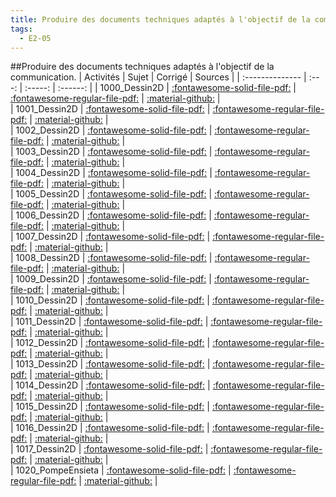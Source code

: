 ```yaml
---
title: Produire des documents techniques adaptés à l'objectif de la communication. 
tags:
  - E2-05
---
```

[comment]: <> (Généré automatiquement par make_all_activitess.py, creation_fichiers_activites)

##Produire des documents techniques adaptés à l'objectif de la communication. 
| Activités | Sujet | Corrigé | Sources  | 
| :-------------- | :---: | :-----: | :------: | 
| 1000_Dessin2D | [:fontawesome-solid-file-pdf:](https://github.com/xpessoles/ALL_PDF/blob/main/PDF/E2_05_1000_Dessin2D_Sujet.pdf) | [:fontawesome-regular-file-pdf:](https://github.com/xpessoles/ALL_PDF/blob/main/PDF/E2_05_1000_Dessin2D_Corrige.pdf) | [:material-github:](https://github.com/xpessoles/ExercicesCompetences/tree/main/E2_ProduireInformation/E2_05_Dessin2D/1000_Dessin2D) |  
| 1001_Dessin2D | [:fontawesome-solid-file-pdf:](https://github.com/xpessoles/ALL_PDF/blob/main/PDF/E2_05_1001_Dessin2D_Sujet.pdf) | [:fontawesome-regular-file-pdf:](https://github.com/xpessoles/ALL_PDF/blob/main/PDF/E2_05_1001_Dessin2D_Corrige.pdf) | [:material-github:](https://github.com/xpessoles/ExercicesCompetences/tree/main/E2_ProduireInformation/E2_05_Dessin2D/1001_Dessin2D) |  
| 1002_Dessin2D | [:fontawesome-solid-file-pdf:](https://github.com/xpessoles/ALL_PDF/blob/main/PDF/E2_05_1002_Dessin2D_Sujet.pdf) | [:fontawesome-regular-file-pdf:](https://github.com/xpessoles/ALL_PDF/blob/main/PDF/E2_05_1002_Dessin2D_Corrige.pdf) | [:material-github:](https://github.com/xpessoles/ExercicesCompetences/tree/main/E2_ProduireInformation/E2_05_Dessin2D/1002_Dessin2D) |  
| 1003_Dessin2D | [:fontawesome-solid-file-pdf:](https://github.com/xpessoles/ALL_PDF/blob/main/PDF/E2_05_1003_Dessin2D_Sujet.pdf) | [:fontawesome-regular-file-pdf:](https://github.com/xpessoles/ALL_PDF/blob/main/PDF/E2_05_1003_Dessin2D_Corrige.pdf) | [:material-github:](https://github.com/xpessoles/ExercicesCompetences/tree/main/E2_ProduireInformation/E2_05_Dessin2D/1003_Dessin2D) |  
| 1004_Dessin2D | [:fontawesome-solid-file-pdf:](https://github.com/xpessoles/ALL_PDF/blob/main/PDF/E2_05_1004_Dessin2D_Sujet.pdf) | [:fontawesome-regular-file-pdf:](https://github.com/xpessoles/ALL_PDF/blob/main/PDF/E2_05_1004_Dessin2D_Corrige.pdf) | [:material-github:](https://github.com/xpessoles/ExercicesCompetences/tree/main/E2_ProduireInformation/E2_05_Dessin2D/1004_Dessin2D) |  
| 1005_Dessin2D | [:fontawesome-solid-file-pdf:](https://github.com/xpessoles/ALL_PDF/blob/main/PDF/E2_05_1005_Dessin2D_Sujet.pdf) | [:fontawesome-regular-file-pdf:](https://github.com/xpessoles/ALL_PDF/blob/main/PDF/E2_05_1005_Dessin2D_Corrige.pdf) | [:material-github:](https://github.com/xpessoles/ExercicesCompetences/tree/main/E2_ProduireInformation/E2_05_Dessin2D/1005_Dessin2D) |  
| 1006_Dessin2D | [:fontawesome-solid-file-pdf:](https://github.com/xpessoles/ALL_PDF/blob/main/PDF/E2_05_1006_Dessin2D_Sujet.pdf) | [:fontawesome-regular-file-pdf:](https://github.com/xpessoles/ALL_PDF/blob/main/PDF/E2_05_1006_Dessin2D_Corrige.pdf) | [:material-github:](https://github.com/xpessoles/ExercicesCompetences/tree/main/E2_ProduireInformation/E2_05_Dessin2D/1006_Dessin2D) |  
| 1007_Dessin2D | [:fontawesome-solid-file-pdf:](https://github.com/xpessoles/ALL_PDF/blob/main/PDF/E2_05_1007_Dessin2D_Sujet.pdf) | [:fontawesome-regular-file-pdf:](https://github.com/xpessoles/ALL_PDF/blob/main/PDF/E2_05_1007_Dessin2D_Corrige.pdf) | [:material-github:](https://github.com/xpessoles/ExercicesCompetences/tree/main/E2_ProduireInformation/E2_05_Dessin2D/1007_Dessin2D) |  
| 1008_Dessin2D | [:fontawesome-solid-file-pdf:](https://github.com/xpessoles/ALL_PDF/blob/main/PDF/E2_05_1008_Dessin2D_Sujet.pdf) | [:fontawesome-regular-file-pdf:](https://github.com/xpessoles/ALL_PDF/blob/main/PDF/E2_05_1008_Dessin2D_Corrige.pdf) | [:material-github:](https://github.com/xpessoles/ExercicesCompetences/tree/main/E2_ProduireInformation/E2_05_Dessin2D/1008_Dessin2D) |  
| 1009_Dessin2D | [:fontawesome-solid-file-pdf:](https://github.com/xpessoles/ALL_PDF/blob/main/PDF/E2_05_1009_Dessin2D_Sujet.pdf) | [:fontawesome-regular-file-pdf:](https://github.com/xpessoles/ALL_PDF/blob/main/PDF/E2_05_1009_Dessin2D_Corrige.pdf) | [:material-github:](https://github.com/xpessoles/ExercicesCompetences/tree/main/E2_ProduireInformation/E2_05_Dessin2D/1009_Dessin2D) |  
| 1010_Dessin2D | [:fontawesome-solid-file-pdf:](https://github.com/xpessoles/ALL_PDF/blob/main/PDF/E2_05_1010_Dessin2D_Sujet.pdf) | [:fontawesome-regular-file-pdf:](https://github.com/xpessoles/ALL_PDF/blob/main/PDF/E2_05_1010_Dessin2D_Corrige.pdf) | [:material-github:](https://github.com/xpessoles/ExercicesCompetences/tree/main/E2_ProduireInformation/E2_05_Dessin2D/1010_Dessin2D) |  
| 1011_Dessin2D | [:fontawesome-solid-file-pdf:](https://github.com/xpessoles/ALL_PDF/blob/main/PDF/E2_05_1011_Dessin2D_Sujet.pdf) | [:fontawesome-regular-file-pdf:](https://github.com/xpessoles/ALL_PDF/blob/main/PDF/E2_05_1011_Dessin2D_Corrige.pdf) | [:material-github:](https://github.com/xpessoles/ExercicesCompetences/tree/main/E2_ProduireInformation/E2_05_Dessin2D/1011_Dessin2D) |  
| 1012_Dessin2D | [:fontawesome-solid-file-pdf:](https://github.com/xpessoles/ALL_PDF/blob/main/PDF/E2_05_1012_Dessin2D_Sujet.pdf) | [:fontawesome-regular-file-pdf:](https://github.com/xpessoles/ALL_PDF/blob/main/PDF/E2_05_1012_Dessin2D_Corrige.pdf) | [:material-github:](https://github.com/xpessoles/ExercicesCompetences/tree/main/E2_ProduireInformation/E2_05_Dessin2D/1012_Dessin2D) |  
| 1013_Dessin2D | [:fontawesome-solid-file-pdf:](https://github.com/xpessoles/ALL_PDF/blob/main/PDF/E2_05_1013_Dessin2D_Sujet.pdf) | [:fontawesome-regular-file-pdf:](https://github.com/xpessoles/ALL_PDF/blob/main/PDF/E2_05_1013_Dessin2D_Corrige.pdf) | [:material-github:](https://github.com/xpessoles/ExercicesCompetences/tree/main/E2_ProduireInformation/E2_05_Dessin2D/1013_Dessin2D) |  
| 1014_Dessin2D | [:fontawesome-solid-file-pdf:](https://github.com/xpessoles/ALL_PDF/blob/main/PDF/E2_05_1014_Dessin2D_Sujet.pdf) | [:fontawesome-regular-file-pdf:](https://github.com/xpessoles/ALL_PDF/blob/main/PDF/E2_05_1014_Dessin2D_Corrige.pdf) | [:material-github:](https://github.com/xpessoles/ExercicesCompetences/tree/main/E2_ProduireInformation/E2_05_Dessin2D/1014_Dessin2D) |  
| 1015_Dessin2D | [:fontawesome-solid-file-pdf:](https://github.com/xpessoles/ALL_PDF/blob/main/PDF/E2_05_1015_Dessin2D_Sujet.pdf) | [:fontawesome-regular-file-pdf:](https://github.com/xpessoles/ALL_PDF/blob/main/PDF/E2_05_1015_Dessin2D_Corrige.pdf) | [:material-github:](https://github.com/xpessoles/ExercicesCompetences/tree/main/E2_ProduireInformation/E2_05_Dessin2D/1015_Dessin2D) |  
| 1016_Dessin2D | [:fontawesome-solid-file-pdf:](https://github.com/xpessoles/ALL_PDF/blob/main/PDF/E2_05_1016_Dessin2D_Sujet.pdf) | [:fontawesome-regular-file-pdf:](https://github.com/xpessoles/ALL_PDF/blob/main/PDF/E2_05_1016_Dessin2D_Corrige.pdf) | [:material-github:](https://github.com/xpessoles/ExercicesCompetences/tree/main/E2_ProduireInformation/E2_05_Dessin2D/1016_Dessin2D) |  
| 1017_Dessin2D | [:fontawesome-solid-file-pdf:](https://github.com/xpessoles/ALL_PDF/blob/main/PDF/E2_05_1017_Dessin2D_Sujet.pdf) | [:fontawesome-regular-file-pdf:](https://github.com/xpessoles/ALL_PDF/blob/main/PDF/E2_05_1017_Dessin2D_Corrige.pdf) | [:material-github:](https://github.com/xpessoles/ExercicesCompetences/tree/main/E2_ProduireInformation/E2_05_Dessin2D/1017_Dessin2D) |  
| 1020_PompeEnsieta | [:fontawesome-solid-file-pdf:](https://github.com/xpessoles/ALL_PDF/blob/main/PDF/E2_05_1020_PompeEnsieta_Sujet.pdf) | [:fontawesome-regular-file-pdf:](https://github.com/xpessoles/ALL_PDF/blob/main/PDF/E2_05_1020_PompeEnsieta_Corrige.pdf) | [:material-github:](https://github.com/xpessoles/ExercicesCompetences/tree/main/E2_ProduireInformation/E2_05_Dessin2D/1020_PompeEnsieta) |  

